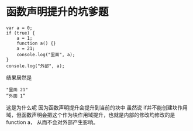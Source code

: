 # 函数声明提升的坑爹题
```JS
var a = 0;
if (true) {
    a = 1;
    function a() {}
    a = 21;
    console.log("里面", a);
}
console.log("外部", a);
```
结果居然是
```
"里面 21"
“外面 1”
```
这是为什么呢
因为函数声明提升会提升到当前的块中
虽然说 if并不能创建块作用域，但函数声明会把这个作为块作用域提升，也就是内部的修改均修改的是function a，
从而不会对外部产生影响。